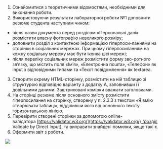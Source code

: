 1. Ознайомитися з теоретичними відомостями, необхідними для виконання роботи.
2. Використовуючи результати лабораторної роботи №1 доповнити резюме студента наступним чином:

- після назви документа перед розділом «Персональні дані» розмістити власну фотографію невеликого розміру;
- доповнити розділ з контактною інформацією гіперпоси-ланнями на сторінки в соціальних мережах. При цьому гіперпосиланням на кожну соціальну мережу має бути іконка цієї мережі;
- після переліку соціальних мереж розмістити форму зво-ротного зв’язку, що містить поля «Ім’я», «Електронна пошта», «Телефон» як input з відповідними типами та «Текст повідомлення» як textarea.

3. Створити окрему HTML-сторінку, розмістити на ній таблицю зі структурою відповідно варіанту з додатку А, заповнивши її довільними даними. Заштриховані комірки вважати заголовками.
4. На сторінці резюме після основного змісту розмістити гіперпосилання на сторінку, створену у п. 2.3.3 з текстом «Я вмію створювати таблиці», відділивши його від основного тексту горизонтальною лінією.
5. Перевірити створені сторінки за допомогою online-валідатора [https://validator.w3.org/](https://validator.w3.org/) (розділ Validate by Direct Input), та виправити знайдені помилки, якщо такі є.
6. Оформити звіт з роботи.

![](https://i.imgur.com/tx9q5Xy.png)
